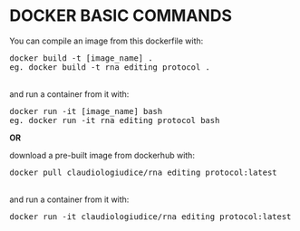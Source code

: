 <!DOCTYPE html PUBLIC "-//W3C//DTD XHTML 1.0 Transitional//EN"
  "http://www.w3.org/TR/xhtml1/DTD/xhtml1-transitional.dtd">
<html xmlns="http://www.w3.org/1999/xhtml">
  <head>
    <meta http-equiv="Content-Type" content="text/html; charset=utf-8" />  
  </head>
  <body>
<h1>DOCKER BASIC COMMANDS</h1>
<p>
  You can compile an image from this dockerfile with:<br>
<pre>docker build -t [image_name] .
eg. docker build -t rna_editing_protocol .</pre>
<br>
and run a container from it with:<br>
<pre>docker run -it [image_name] bash
eg. docker run -it rna_editing_protocol bash</pre>
    </p>
<p>
  <b>OR</b>
</p>
<p>
  download a pre-built image from dockerhub with:
  <pre>docker pull claudiologiudice/rna_editing_protocol:latest</pre>
  <br>
  and run a container from it with:
  <pre>docker run -it claudiologiudice/rna_editing_protocol:latest bash</pre>
  </p>
</body>
</html>
